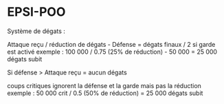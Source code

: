 # EPSI-POO


Système de dégats : 

Attaque reçu / réduction de dégats - Défense = dégats finaux / 2 si garde est activé
exemple : 100 000 / 0.75 (25% de réduction) - 50 000 = 25 000 dégats subit

Si défense > Attaque reçu = aucun dégats

coups critiques ignorent la défense et la garde mais pas la réduction
exemple : 50 000 crit / 0.5 (50% de réduction) = 25 000 dégats subit

